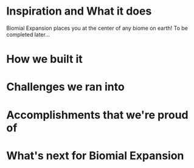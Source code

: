 # Inspiration and What it does
Biomial Expansion places you at the center of any biome on earth! To be completed later...

# How we built it


# Challenges we ran into


# Accomplishments that we're proud of


# What's next for Biomial Expansion

